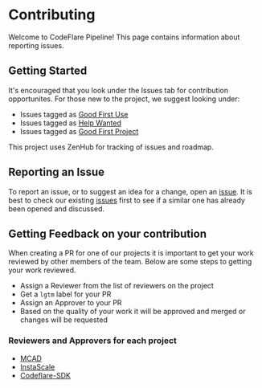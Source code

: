 <!--
# Copyright IBM Corporation 2021
#
# Licensed under the Apache License, Version 2.0 (the "License");
# you may not use this file except in compliance with the License.
# You may obtain a copy of the License at
#
#     http://www.apache.org/licenses/LICENSE-2.0
#
# Unless required by applicable law or agreed to in writing, software
# distributed under the License is distributed on an "AS IS" BASIS,
# WITHOUT WARRANTIES OR CONDITIONS OF ANY KIND, either express or implied.
# See the License for the specific language governing permissions and
# limitations under the License.
-->

# Contributing

Welcome to CodeFlare Pipeline! This page contains information about reporting issues.

## Getting Started

It's encouraged that you look under the Issues tab for contribution opportunites. For those new to the project, we suggest looking under:

- Issues tagged as [Good First Use](https://github.com/project-codeflare/codeflare/issues?q=is%3Aissue+is%3Aopen+sort%3Aupdated-desc+label%3A%22good+first+issue%22)
- Issues tagged as [Help Wanted](https://github.com/project-codeflare/codeflare/issues?q=is%3Aissue+is%3Aopen+sort%3Aupdated-desc+label%3A%22help+wanted%22)
- Issues tagged as [Good First Project](https://github.com/project-codeflare/codeflare//issues?q=is%3Aissue+is%3Aopen+label%3A%22good+first+project%22)

This project uses ZenHub for tracking of issues and roadmap.

## Reporting an Issue

To report an issue, or to suggest an idea for a change, open an [issue](../../issues/new). It is best to check our existing [issues](../../issues) first to see if a similar one has already been opened and discussed.
## Getting Feedback on your contribution

When creating a PR for one of our projects it is important to get your work reviewed by other members of the team. Below are some steps to getting your work reviewed. <br>
* Assign a Reviewer from the list of reviewers on the project
* Get a `lgtm` label for your PR
* Assign an Approver to your PR
* Based on the quality of your work it will be approved and merged or changes will be requested

### Reviewers and Approvers for each project
* [MCAD](https://github.com/project-codeflare/multi-cluster-app-dispatcher/blob/main/OWNERS)
* [InstaScale](https://github.com/project-codeflare/instascale/blob/main/OWNERS)
* [Codeflare-SDK](https://github.com/project-codeflare/codeflare-sdk/blob/main/OWNERS)